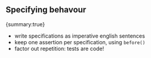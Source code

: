 
## Specifying behavour
{summary:true}

- write specifications as imperative english sentences
- keep one assertion per specification, using `before()`
- factor out repetition: tests are code!

